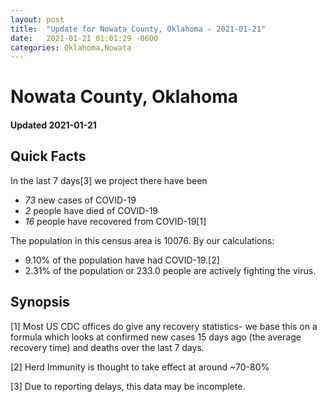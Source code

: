 ```yaml
---
layout: post
title:  "Update for Nowata County, Oklahoma - 2021-01-21"
date:   2021-01-21 01:01:29 -0600
categories: Oklahoma,Nowata
---
```


# Nowata County, Oklahoma
#### Updated 2021-01-21

## Quick Facts

In the last 7 days[3] we project there have been
- *73* new cases of COVID-19
- *2* people have died of COVID-19
- *16* people have recovered from COVID-19[1]

The population in this census area is 10076. By our calculations:
- 9.10% of the population have had COVID-19.[2]
- 2.31% of the population or 233.0 people are actively fighting the virus.

## Synopsis




[1] Most US CDC offices do give any recovery statistics- we base this on a formula which looks at confirmed new cases
15 days ago (the average recovery time) and deaths over the last 7 days.

[2] Herd Immunity is thought to take effect at around ~70-80%

[3] Due to reporting delays, this data may be incomplete.
 
    
